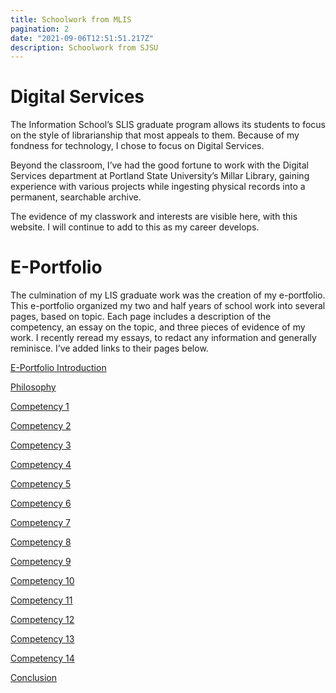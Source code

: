 ```yaml
---
title: Schoolwork from MLIS
pagination: 2
date: "2021-09-06T12:51:51.217Z"
description: Schoolwork from SJSU
---
```


# Digital Services



The Information School’s SLIS graduate program allows its students to focus on the style of librarianship that most appeals to them. Because of my fondness for technology, I chose to focus on Digital Services.




Beyond the classroom, I’ve had the good fortune to work with the Digital Services department at Portland State University’s Millar Library, gaining experience with various projects while ingesting physical records into a permanent, searchable archive.




The evidence of my classwork and interests are visible here, with this website. I will continue to add to this as my career develops.


# E-Portfolio



The culmination of my LIS graduate work was the creation of my e-portfolio. This e-portfolio organized my two and half years of school work into several pages, based on topic. Each page includes a description of the competency, an essay on the topic, and three pieces of evidence of my work. I recently reread my essays, to redact any information and generally reminisce. I’ve added links to their pages below.

[E-Portfolio Introduction](/schoolwork/introduction/)

[Philosophy](/schoolwork/philosophy)

[Competency 1](/schoolwork/competency-01)

[Competency 2](/schoolwork/competency-02)

[Competency 3](/schoolwork/competency-03)

[Competency 4](/schoolwork/competency-04)

[Competency 5](/schoolwork/competency-05)

[Competency 6](/schoolwork/competency-06)

[Competency 7](/schoolwork/competency-07)

[Competency 8](/schoolwork/competency-08)

[Competency 9](/schoolwork/competency-09)

[Competency 10](/schoolwork/competency-10)

[Competency 11](/schoolwork/competency-11)

[Competency 12](/schoolwork/competency-12)

[Competency 13](/schoolwork/competency-13)

[Competency 14](/schoolwork/competency-14)

[Conclusion](/schoolwork/conclusion)